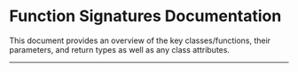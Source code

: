 # Function Signatures Documentation

This document provides an overview of the key classes/functions, their parameters, and return types as well as any class attributes.

---
